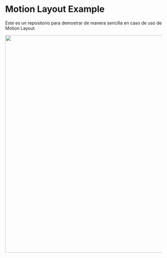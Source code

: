 # Motion Layout Example

Este es un repositorio para demostrar de manera sencilla en caso de uso de Motion Layout.

<img src="/video/preview.gif" height="700" />
